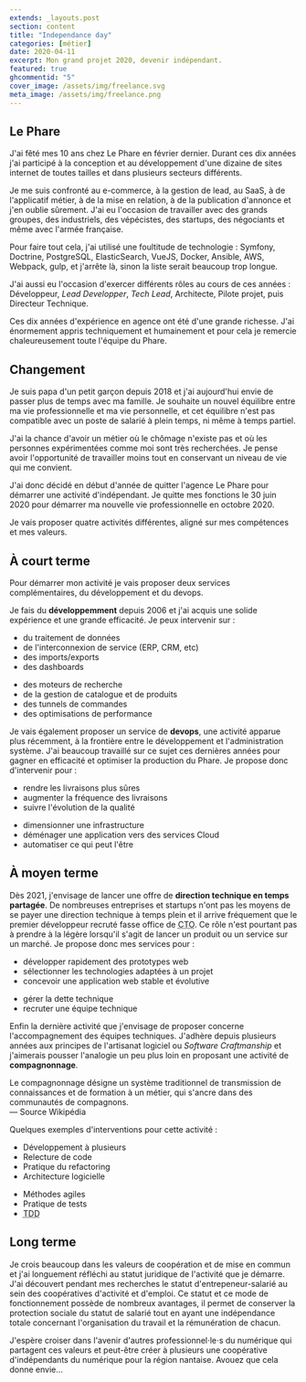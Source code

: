 ```yaml
---
extends: _layouts.post
section: content
title: "Independance day"
categories: [métier]
date: 2020-04-11
excerpt: Mon grand projet 2020, devenir indépendant. 
featured: true
ghcommentid: "5"
cover_image: /assets/img/freelance.svg
meta_image: /assets/img/freelance.png
---
```


## Le Phare

J'ai fêté mes 10 ans chez Le Phare en février dernier. Durant ces dix années j'ai participé à la conception et au développement d'une dizaine de sites internet de toutes tailles et dans plusieurs secteurs différents. 

Je me suis confronté au e-commerce, à la gestion de lead, au SaaS, à de l'applicatif métier, à de la mise en relation, à de la publication d'annonce et j'en oublie sûrement.
J'ai eu l'occasion de travailler avec des grands groupes, des industriels, des vépécistes, des startups, des négociants et même avec l'armée française.

Pour faire tout cela, j'ai utilisé une foultitude de technologie : Symfony, Doctrine, PostgreSQL, ElasticSearch, VueJS, Docker, Ansible, AWS, Webpack, gulp, et j'arrête là, sinon la liste serait beaucoup trop longue.

J'ai aussi eu l'occasion d'exercer différents rôles au cours de ces années : Développeur, *Lead Developper*, *Tech&nbsp;Lead*, Architecte, Pilote projet, puis Directeur Technique.

Ces dix années d'expérience en agence ont été d'une grande richesse. J'ai énormement appris techniquement et humainement et pour cela je remercie chaleureusement toute l'équipe du Phare. 

## Changement

Je suis papa d'un petit garçon depuis 2018 et j'ai aujourd'hui envie de passer plus de temps avec ma famille. Je souhaite un nouvel équilibre entre ma vie professionnelle et ma vie personnelle, et cet équilibre n'est pas compatible avec un poste de salarié à plein temps, ni même à temps partiel.

J'ai la chance d'avoir un métier où le chômage n'existe pas et où les personnes expérimentées comme moi sont très recherchées. Je pense avoir l'opportunité de travailler moins tout en conservant un niveau de vie qui me convient. 

J'ai donc décidé en début d'année de quitter l'agence Le Phare pour démarrer une activité d'indépendant. Je quitte mes fonctions le 30 juin 2020 pour démarrer ma nouvelle vie professionnelle en octobre 2020. 

Je vais proposer quatre activités différentes, aligné sur mes compétences et mes valeurs. 

## À court terme 

Pour démarrer mon activité je vais proposer deux services complémentaires, du développement et du devops.

Je fais du **développemment** depuis 2006 et j'ai acquis une solide expérience et une grande efficacité. Je peux intervenir sur :

<div class="flex">
<ul class="flex-grow">
	<li>du traitement de données</li>
	<li>de l'interconnexion de service (ERP, CRM, etc)</li>
	<li>des imports/exports</li>
	<li>des dashboards</li>
</ul>
<ul class="flex-grow">
	<li>des moteurs de recherche</li>
	<li>de la gestion de catalogue et de produits</li>
	<li>des tunnels de commandes</li>
	<li>des optimisations de performance</li>
</ul>
</div>

Je vais également proposer un service de **devops**, une activité apparue plus récemment, à la frontière entre le développement et l'administration système. J'ai beaucoup travaillé sur ce sujet ces dernières années pour gagner en efficacité et optimiser la production du Phare. Je propose donc d'intervenir pour : 

<div class="flex">
<ul class="flex-grow">
	<li>rendre les livraisons plus sûres</li>
	<li>augmenter la fréquence des livraisons</li>
	<li>suivre l'évolution de la qualité</li>
</ul>
<ul class="flex-grow">
	<li>dimensionner une infrastructure</li>
	<li>déménager une application vers des services Cloud</li>
	<li>automatiser ce qui peut l'être</li>
</ul>
</div>

## À moyen terme

Dès 2021, j'envisage de lancer une offre de **direction technique en temps partagée**. De nombreuses entreprises et startups n'ont pas les moyens de se payer une direction technique à temps plein et il arrive fréquement que le premier développeur recruté fasse office de <abbr title="Chief Technology Officier = Direction Technique">CTO</abbr>. Ce rôle n'est pourtant pas à prendre à la légère lorsqu'il s'agit de lancer un produit ou un service sur un marché. Je propose donc mes services pour :  

<div class="flex mb-4">
	<ul class="flex-grow">
		<li>développer rapidement des prototypes web </li>
		<li>sélectionner les technologies adaptées à un projet</li>
		<li>concevoir une application web stable et évolutive </li>
	</ul>
	<ul class="flex-grow">
		<li>gérer la dette technique</li>
		<li>recruter une équipe technique</li>
	</ul>
</div>

Enfin la dernière activité que j'envisage de proposer concerne l'accompagnement des équipes techniques. J'adhère depuis plusieurs années aux principes de l'artisanat logiciel ou *Software Craftmanship* et j'aimerais pousser l'analogie un peu plus loin en proposant une activité de **compagnonnage**. 

<div class="border-l-4 px-6 mb-4">
	<div class="quote">Le compagnonnage désigne un système traditionnel de transmission de connaissances et de formation à un métier, qui s'ancre dans des communautés de compagnons.</div>
	<div class="mt-4 ml-6 italic text-gray-500">— Source Wikipédia</div>
</div>

Quelques exemples d'interventions pour cette activité :

<div class="flex">
	<ul class="flex-grow">
		<li>Développement à plusieurs</li>
		<li>Relecture de code</li>
		<li>Pratique du refactoring</li>
		<li>Architecture logicielle</li>
	</ul>
	<ul class="flex-grow">
		<li>Méthodes agiles</li>
		<li>Pratique de tests </li>
		<li><abbr title="Test Driven Developement (Développement piloté par les tests)">TDD</abbr></li>
	</ul>
</div>

## Long terme

Je crois beaucoup dans les valeurs de coopération et de mise en commun et j'ai longuement réfléchi au statut juridique de l'activité que je démarre. J'ai découvert pendant mes recherches le statut d'entrepeneur-salarié au sein des coopératives d'activité et d'emploi. Ce statut et ce mode de fonctionnement possède de nombreux avantages, il permet de conserver la protection sociale du statut de salarié tout en ayant une indépendance totale concernant l'organisation du travail et la rémunération de chacun.

J'espère croiser dans l'avenir d'autres professionnel⋅le⋅s du numérique qui partagent ces valeurs et peut-être créer à plusieurs une coopérative d'indépendants du numérique pour la région nantaise. Avouez que cela donne envie…

